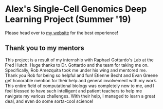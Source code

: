 Alex's Single-Cell Genomics Deep Learning Project (Summer '19)
================

Please head over to [my website](alexnghiem.github.io/r10xDL/) for the best experience!

## Thank you to my mentors

This project is a result of my internship with Raphael Gottardo's Lab at the Fred Hutch. Huge thanks to Dr. Gottardo and the team for taking me on. Specifically, Rob Amezquita took me under his wing and mentored me. Thank you Rob for being so helpful and fun! Etienne Becht and Evan Greene get honorable mention for their help and general involvement with my work. This entire field of computational biology was completely new to me, and I feel blessed to have such intelligent and patient teachers to help me navigate my various challenges. With their help, I managed to learn a great deal, and even do some sorta-cool science!


